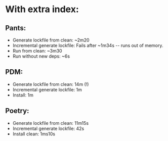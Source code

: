 # With extra index:

## Pants:

* Generate lockfile from clean: ~2m20
* Incremental generate lockfile: Fails after ~1m34s -- runs out of memory.
* Run from clean: ~3m30
* Run without new deps: ~6s

## PDM:

* Generate lockfile from clean: 14m (!)
* Incremental generate lockfile: 1m
* Install: 1m

## Poetry:

* Generate lockfile from clean: 11m15s
* Incremental generate lockfile: 42s
* Install clean: 1ms10s
